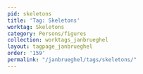 ```yaml
---
pid: skeletons
title: 'Tag: Skeletons'
worktag: Skeletons
category: Persons/figures
collection: worktags_janbrueghel
layout: tagpage_janbrueghel
order: '159'
permalink: "/janbrueghel/tags/skeletons/"
---
```

